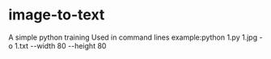 # image-to-text
A simple python training
Used in command lines
example:python 1.py 1.jpg -o 1.txt --width 80 --height 80
